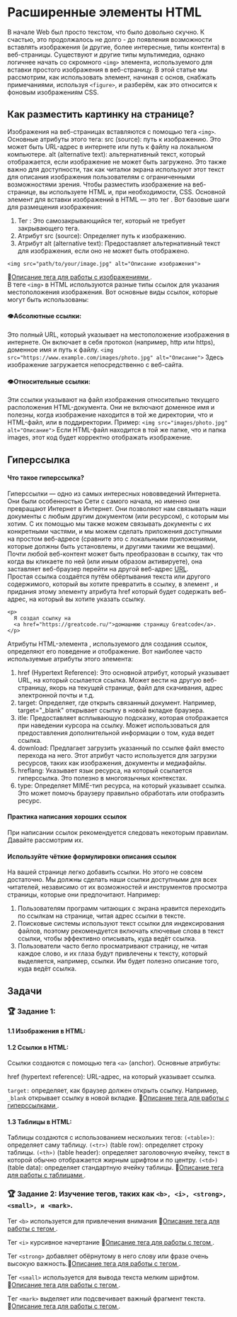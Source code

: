# Расширенные элементы HTML
В начале Web был просто текстом, что было довольно скучно. К счастью, это продолжалось не долго - до появления возможности вставлять изображения (и другие, более интересные, типы контента) в веб-страницы. Существуют и другие типы мультимедиа, однако логичнее начать со скромного `<img>` элемента, используемого для вставки простого изображения в веб-страницу. В этой статье мы рассмотрим, как использовать элемент, начиная с основ, снабжать примечаниями, используя `<figure>`, и разберём, как это относится к фоновым изображениям CSS.
## Как разместить картинку на странице?
Изображения на веб-страницах вставляются с помощью тега `<img>`. Основные атрибуты этого тега:
src (source): путь к изображению. Это может быть URL-адрес в интернете или путь к файлу на локальном компьютере.
alt (alternative text): альтернативный текст, который отображается, если изображение не может быть загружено. Это также важно для доступности, так как читалки экрана используют этот текст для описания изображения пользователям с ограниченными возможностями зрения.
Чтобы разместить изображение на веб-странице, вы используете HTML и, при необходимости, CSS. Основной элемент для вставки изображений в HTML — это тег <img>. Вот базовые шаги для размещения изображения:</br>
1) Тег <img>: Это самозакрывающийся тег, который не требует закрывающего тега.</br>
2) Атрибут src (source): Определяет путь к изображению.</br>
3) Атрибут alt (alternative text): Предоставляет альтернативный текст для изображения, если оно не может быть отображено.</br>
```
<img src="path/to/your/image.jpg" alt="Описание изображения">
```
🔗[Описание тегa для работы с изображениями ](https://doka.guide/html/img/).</br>
В теге `<img>` в HTML используются разные типы ссылок для указания местоположения изображения. Вот основные виды ссылок, которые могут быть использованы:
#### 👁Абсолютные ссылки: 
Это полный URL, который указывает на местоположение изображения в интернете. Он включает в себя протокол (например, http или https), доменное имя и путь к файлу.
`<img src="https://www.example.com/images/photo.jpg" alt="Описание">` Здесь изображение загружается непосредственно с веб-сайта.
#### 👁Относительные ссылки: 
Эти ссылки указывают на файл изображения относительно текущего расположения HTML-документа. Они не включают доменное имя и полезны, когда изображение находится в той же директории, что и HTML-файл, или в поддиректории.
Пример:
`<img src="images/photo.jpg" alt="Описание">` Если HTML-файл находится в той же папке, что и папка images, этот код будет корректно отображать изображение.
## Гиперссылка 
#### Что такое гиперссылка?
Гиперссылки — одно из самых интересных нововведений Интернета. Они были особенностью Сети с самого начала, но именно они превращают Интернет в Интернет. Они позволяют нам связывать наши документы с любым другим документом (или ресурсом), с которым мы хотим. С их помощью мы также можем связывать документы с их конкретными частями, и мы можем сделать приложения доступными на простом веб-адресе (сравните это с локальными приложениями, которые должны быть установлены, и другими такими же вещами). Почти любой веб-контент может быть преобразован в ссылку, так что когда вы кликаете по ней (или иным образом активируете), она заставляет веб-браузер перейти на другой веб-адрес [URL](https://developer.mozilla.org/ru/docs/Glossary/URL).</br>
Простая ссылка создаётся путём обёртывания текста или другого содержимого, который вы хотите превратить в ссылку, в элемент <a>, и придания этому элементу атрибута href который будет содержать веб-адрес, на который вы хотите указать ссылку.
```
<p>
  Я создал ссылку на
  <a href="https://greatcode.ru/">домашнюю страницу Greatcode</a>.
</p>
```
Атрибуты HTML-элемента <a>, используемого для создания ссылок, определяют его поведение и отображение. Вот наиболее часто используемые атрибуты этого элемента:
1) href (Hypertext Reference): Это основной атрибут, который указывает URL, на который ссылается ссылка. Может вести на другую веб-страницу, якорь на текущей странице, файл для скачивания, адрес электронной почты и т.д.
2) target: Определяет, где открыть связанный документ. Например, target="_blank" открывает ссылку в новой вкладке браузера.
3) itle: Предоставляет всплывающую подсказку, которая отображается при наведении курсора на ссылку. Может использоваться для предоставления дополнительной информации о том, куда ведет ссылка.
4) download: Предлагает загрузить указанный по ссылке файл вместо перехода на него. Этот атрибут часто используется для загрузки ресурсов, таких как изображения, документы и медиафайлы.
5) hreflang: Указывает язык ресурса, на который ссылается гиперссылка. Это полезно в многоязычных контекстах.
6) type: Определяет MIME-тип ресурса, на который указывает ссылка. Это может помочь браузеру правильно обработать или отобразить ресурс.
#### Практика написания хороших ссылок
При написании ссылок рекомендуется следовать некоторым правилам. Давайте рассмотрим их.

#### Используйте чёткие формулировки описания ссылок
На вашей странице легко добавить ссылки. Но этого не совсем достаточно. Мы должны сделать наши ссылки доступными для всех читателей, независимо от их возможностей и инструментов просмотра страницы, которые они предпочитают. Например:

1) Пользователям программ читающих с экрана нравится переходить по ссылкам на странице, читая адрес ссылки в тексте.
2) Поисковые системы используют текст ссылки для индексирования файлов, поэтому рекомендуется включать ключевые слова в текст ссылки, чтобы эффективно описывать, куда ведёт ссылка.
3) Пользователи часто бегло просматривают страницу, не читая каждое слово, и их глаза будут привлечены к тексту, который выделяется, например, ссылки. Им будет полезно описание того, куда ведёт ссылка.
## Задачи
### 🏆 Задание 1: 
#### 1.1 Изображения в HTML:


#### 1.2 Ссылки в HTML:
Ссылки создаются с помощью тега `<a>` (anchor). Основные атрибуты:

href (hypertext reference): URL-адрес, на который указывает ссылка.

`target:` определяет, как браузер должен открыть ссылку. Например, `_blank` открывает ссылку в новой вкладке.
🔗[Описание тегa для работы с гиперссылками ](https://doka.guide/html/a/).

#### 1.3 Таблицы в HTML:
Таблицы создаются с использованием нескольких тегов:
`(<table>)`: определяет саму таблицу.
`(<tr>)` (table row): определяет строку таблицы.
`(<th>)` (table header): определяет заголовочную ячейку, текст в которой обычно отображается жирным шрифтом и по центру.
`(<td>)` (table data): определяет стандартную ячейку таблицы.
🔗[Описание тегa для работы с таблицами ](https://doka.guide/html/tables/).

### 🏆 Задание 2:  Изучение тегов, таких как `<b>, <i>, <strong>, <small>, и <mark>`.
Тег `<b>` используется для привлечения внимания 🔗[Описание тегa для работы с тегом ](https://doka.guide/html/b/).

Тег `<i>` курсивное начертание 🔗[Описание тегa для работы с тегом ](https://doka.guide/html/i/).

Тег `<strong>` добавляет обёрнутому в него слову или фразе очень высокую важность.🔗[Описание тегa для работы с тегом ](https://doka.guide/html/strong/).

Тег `<small>` используется для вывода текста мелким шрифтом. 🔗[Описание тегa для работы с тегом ](https://doka.guide/html/small/).

Tег `<mark>` выделяет или подсвечивает важный фрагмент текста. 🔗[Описание тегa для работы с тегом ](https://doka.guide/html/mark/).

